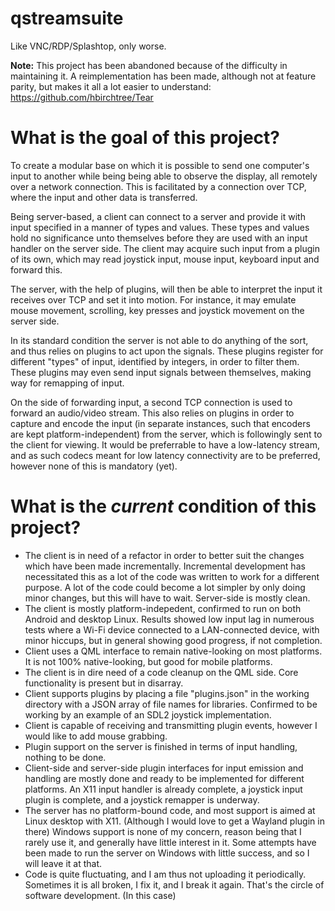 qstreamsuite
============

Like VNC/RDP/Splashtop, only worse.

**Note:** This project has been abandoned because of the difficulty in maintaining it. A reimplementation has been made, although not at feature parity, but makes it all a lot easier to understand: https://github.com/hbirchtree/Tear

What is the goal of this project?
============
To create a modular base on which it is possible to send one computer's input to another while being being able to observe the display, all remotely over a network connection.
This is facilitated by a connection over TCP, where the input and other data is transferred.

Being server-based, a client can connect to a server and provide it with input specified in a manner of types and values. These types and values hold no significance unto themselves before they are used with an input handler on the server side. The client may acquire such input from a plugin of its own, which may read joystick input, mouse input, keyboard input and forward this.

The server, with the help of plugins, will then be able to interpret the input it receives over TCP and set it into motion. For instance, it may emulate mouse movement, scrolling, key presses and joystick movement on the server side.

In its standard condition the server is not able to do anything of the sort, and thus relies on plugins to act upon the signals. These plugins register for different "types" of input, identified by integers, in order to filter them. These plugins may even send input signals between themselves, making way for remapping of input.

On the side of forwarding input, a second TCP connection is used to forward an audio/video stream. This also relies on plugins in order to capture and encode the input (in separate instances, such that encoders are kept platform-independent) from the server, which is followingly sent to the client for viewing. It would be preferrable to have a low-latency stream, and as such codecs meant for low latency connectivity are to be preferred, however none of this is mandatory (yet).

What is the *current* condition of this project?
============
 - The client is in need of a refactor in order to better suit the changes which have been made incrementally. Incremental development has necessitated this as a lot of the code was written to work for a different purpose. A lot of the code could become a lot simpler by only doing minor changes, but this will have to wait. Server-side is mostly clean.
 - The client is mostly platform-indepedent, confirmed to run on both Android and desktop Linux. Results showed low input lag in numerous tests where a Wi-Fi device connected to a LAN-connected device, with minor hiccups, but in general showing good progress, if not completion.
 - Client uses a QML interface to remain native-looking on most platforms. It is not 100% native-looking, but good for mobile platforms.
 - The client is in dire need of a code cleanup on the QML side. Core functionality is present but in disarray.
 - Client supports plugins by placing a file "plugins.json" in the working directory with a JSON array of file names for libraries. Confirmed to be working by an example of an SDL2 joystick implementation.
 - Client is capable of receiving and transmitting plugin events, however I would like to add mouse grabbing.
 - Plugin support on the server is finished in terms of input handling, nothing to be done.
 - Client-side and server-side plugin interfaces for input emission and handling are mostly done and ready to be implemented for different platforms. An X11 input handler is already complete, a joystick input plugin is complete, and a joystick remapper is underway.
 - The server has no platform-bound code, and most support is aimed at Linux desktop with X11. (Although I would love to get a Wayland plugin in there) Windows support is none of my concern, reason being that I rarely use it, and generally have little interest in it. Some attempts have been made to run the server on Windows with little success, and so I will leave it at that.
 - Code is quite fluctuating, and I am thus not uploading it periodically. Sometimes it is all broken, I fix it, and I break it again. That's the circle of software development. (In this case)
